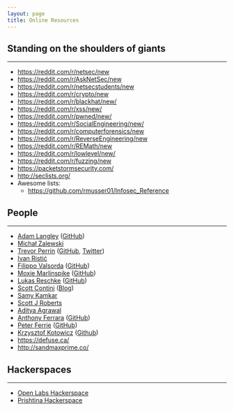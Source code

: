 ```yaml
---
layout: page
title: Online Resources
---
```


## Standing on the shoulders of giants
---
- <https://reddit.com/r/netsec/new>
- <https://reddit.com/r/AskNetSec/new>
- <https://reddit.com/r/netsecstudents/new>
- <https://reddit.com/r/crypto/new>
- <https://reddit.com/r/blackhat/new/>
- <https://reddit.com/r/xss/new/>
- <https://reddit.com/r/pwned/new/>
- <https://reddit.com/r/SocialEngineering/new/>
- <https://reddit.com/r/computerforensics/new>
- <https://reddit.com/r/ReverseEngineering/new>
- <https://reddit.com/r/REMath/new>
- <https://reddit.com/r/lowlevel/new/>
- <https://reddit.com/r/fuzzing/new>
- <https://packetstormsecurity.com/>
- <http://seclists.org/>
- Awesome lists:
	- <https://github.com/rmusser01/Infosec_Reference>


## People
---
- [Adam Langley](https://www.imperialviolet.org/) ([GitHub](https://github.com/agl))
- [Michał Zalewski](http://lcamtuf.coredump.cx/)
- [Trevor Perrin](http://trevp.net/) ([GitHub](https://github.com/trevp), [Twitter](https://twitter.com/trevp__))
- [Ivan Ristić](https://blog.ivanristic.com/)
- [Filippo Valsorda](https://blog.filippo.io/) ([GitHub](https://github.com/FiloSottile))
- [Moxie Marlinspike](https://moxie.org/) ([GitHub](https://github.com/moxie0))
- [Lukas Reschke](https://www.statuscode.ch/) ([GitHub](https://github.com/lukasreschke))
- [Scott Contini](http://www.crypto-world.com/Contini.html) ([Blog](https://littlemaninmyhead.wordpress.com/))
- [Samy Kamkar](https://samy.pl/)
- [Scott J Roberts](http://sroberts.io/)
- [Aditya Agrawal](https://manifestsecurity.com/)
- [Anthony Ferrara](https://blog.ircmaxell.com/) ([GitHub](https://github.com/ircmaxell))
- [Peter Ferrie](http://pferrie.host22.com/) ([GitHub](https://github.com/peterferrie))
- [Krzysztof Kotowicz](http://blog.kotowicz.net/) ([Github](https://github.com/koto))
- https://defuse.ca/
- http://sandmaxprime.co/

## Hackerspaces
---
- [Open Labs Hackerspace](https://www.openlabs.cc/)
- [Prishtina Hackerspace](http://www.prishtinahackerspace.org/)
